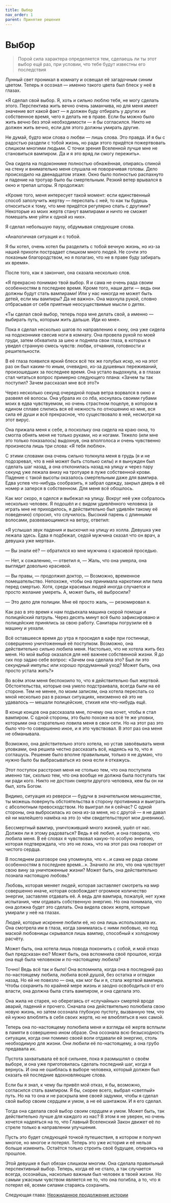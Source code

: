 ```yaml
---
title: Выбор
nav_order: 1
parent: Принятие решения
---
```


# Выбор

> Порой сила характера определяется тем, сделаешь ли ты этот выбор ещё
> раз, при условии, что тебе будут известны его последствия


Лунный свет проникал в комнату и освещал её загадочным синим цветом.
Теперь я осознал — именно такого цвета был блеск у неё в глазах.

«Я сделал свой выбор.  Я, хоть и сильно люблю тебя, не могу сделать
этого.  Перспектива жить вечно очень заманчива, но для меня имеет
значение вот какой факт — я должен буду отбирать у других их
собственное время, чего я делать не в праве.  Если бы можно было жить
вечно без этой необходимости — я бы согласился.  Никто не должен жить
вечно, если для этого должны умирать другие.

Не думай, будто мои слова о любви — лишь слова.  Это правда.  И я бы с
радостью раздели с тобой жизнь, но ради этого придётся пожертвовать
слишком многими людьми.  С точки зрения Вселенной лучше мне не
становиться вампиром.  Да и я это вряд ли смогу пережить».

Она сидела на подоконнике полностью обнажённая, опираясь спиной на
стену и внимательно меня слушала не поворачивая головы.  Дело
происходило на двенадцатом этаже.  Окно было полностью распахнуто и
падение на тротуар было бы смертельным.  Резкий ветер врывался в окно
и трепал шторы.  Я продолжал:

«Кроме того, меня интересует такой момент: если единственный способ
заполучить жертву — переспать с ней, то как ты будешь относиться к
тому, что мне придётся регулярно спать с другими?  Некоторые из моих
жертв станут вампирами и ничто не сможет помешать мне уйти к одной из
них».

Я сделал небольшую паузу, обдумывая следующие слова.

«Аналогичная ситуация и с тобой.

Я бы хотел, очень хотел бы разделить с тобой вечную жизнь, но из-за
нашей прихоти пострадает слишком много людей.  Не сочти это показным
благородством, но я полагаю, что не в праве буду забирать их время».

После того, как я закончил, она сказала несколько слов.

«Я прекрасно понимаю твой выбор.  Я и сама не очень рада своим
особенностям в последнее время.  Кроме того, наши дети — ведь они
должны будут стать вампирами!  Или у нас никогда не может быть детей,
если мы вампиры?  Да не важно».  Она махнула рукой, словно отбрасывая
от себя приятные неосуществимые мысли о детях.

«Ты сделал свой выбор, теперь пора мне делать свой, а именно —
выбирать путь, которым жить дальше.  Иди ко мне».

Пока я сделал несколько шагов по направлению к окну, она уже сидела на
подоконнике свесив ноги в комнату.  Она провела рукой по моей груди,
затем обхватила за шею и подняла свои глаза, в которых я увидел
странную смесь чувств: любви, отчаяния, готовности и решительности.

В её глаза появился яркий блеск всё тех же голубых искр, но на этот
раз он был каким-то иным, очевидно, из-за душевных переживаний,
произошедших за последнее время.  Она устало выдохнула, а в глазах
стал читаться вопрос примерно следующего плана: «Зачем ты так
поступил?  Зачем рассказал мне всё это?»

Через несколько секунд очередной порыв ветра ворвался в окно и развеял
её волосы.  Она убрала их со лба, коснулась своими губами моих в едва
чувствуемом, но очень страстном поцелуе, в котором в едином сплаве
слились вся её нежность по отношению ко мне, вся сила её души и всё
прекрасное, что существовало в ней, несмотря на этот вирус.

Она прижала меня к себе, а поскольку она сидела на краю окна, то
смогла обнять меня не только руками, но и ногами.  Тяжело (или мне это
только показалось) выдохнув, она вполголоса и очень чувственно
произнесла лишь три слова: «Я тебя люблю».

С этими словами она очень сильно толкнула меня в грудь (я и не
подозревал, что в ней может быть столько силы) и я вынужден был
сделать шаг назад, а она отклонилась назад на улицу и через пару
секунд уже лежала внизу на тротуаре в луже собственной крови.  Падение
с такой высоты оказалось смертельным даже для вампира.  Едва успев
что-нибудь сообразить, я забрал одежду, закрыл дверь в её номер и
заперся в собственном.  Для меня всё обошлось.

Как мог скоро, я оделся и выбежал на улицу.  Вокруг неё уже собралось
несколько человек.  Я подошёл и с видом удивлённого человека (а играть
мне не приходилось, я действительно был удивлён такому её поведению)
спросил, что случилось.  Высокий парень с длинными волосами,
развевающимися на ветру, ответил:

«Я услышал звук падения и выскочил на улицу из холла.  Девушка уже
лежала здесь.  Едва я подбежал, седой мужчина сказал что он врач, а
девушка уже мертва».

— Вы знали её? — обратился ко мне мужчина с красивой проседью.

— Нет, к сожалению, — ответил я, — Жаль, что она умерла, она выглядит
довольно красивой.

— Вы правы, — продолжил доктор, — Возможно, временное помешательство.
Непохоже, чтобы она принимала наркотики или пила перед смертью.  Хотя,
среди красивых людей иногда случается и просто желание умереть.  А,
может быть, её выбросили?

— Это дело для полиции.  Мне её просто жаль, — резюмировал я.

Как раз в это время к нам подъехала машина скорой помощи и полицейский
патруль.  Через десять минут всё было зафиксировано и полицейские
принялись за свою работу.  Санитары погрузили её в машину и уехали.

Всё оставшееся время до утра я просидел в кафе при гостинице,
совершенно уничтоженный её поступком.  Возможно, она действительно
сильно любила меня.  Настолько, что не хотела жить без меня.  Но мой
выбор оказался для неё важнее собственной жизни.  Я до сих пор задаю
себе вопрос: «Зачем она сделала это?  Был ли это секундный импульс или
хорошо продуманный уход?  Может быть, она просто устала жить?»

Во всём этом меня беспокоило то, что я действительно был жертвой.
Обстоятельства, которые она умело подстраивала, всегда были на её
стороне.  Тем не менее, по моим записям, она хотела переспать со мной
несколько раз в разных ситуациях, неизменно ей это не удавалось —
мешали полицейские, стихия или что-нибудь ещё.

В конце концов она рассказала мне, почему она хочет, чтобы я стал
вампиром.  С одной стороны, это было похоже на всё те же уловки,
которыми она старательно ловила меня в свои сети.  Но на этот раз это
было что-то совершенно иное, и я это чувствовал.  В этот раз она меня
не обманывала.

Возможно, она действительно этого хотела, но устав завоёвывать меня
уловками, она решила честно рассказать всё, надеясь на то, что я
соглашусь.  Решение было вполне правильным, только я не думаю, что
нужно было бы выбрасываться из окна если я откажусь.

Этот поступок расстроил меня не столько тем, что она поступила именно
так, сколько тем, что она вообще не должна была поступать так ни ради
кого.  Никто не достоин смерти другого человека, кем бы он ни был,
хоть Богом.

Видимо, ситуация из реверси — будучи в значительном меньшинстве, ты
можешь повернуть обстоятельства в сторону противника и выиграть с
абсолютным превосходством.  Но выиграл ли я сейчас?  С одной стороны,
она выбросилась из окна из-за меня, но с другой — я не давал ей ни
малейшего намёка на это (о чём свидетельствуют мои дневники).

Бессмертный вампир, уничтоживший много жизней, ушёл от нас.  Должен ли
я этому радоваться?  Ведь я её любил, и она говорила, что любила меня.
В её словах я чувствовал какую-то особую энергию, которая
подтверждала, что это не ложь, что на этот раз она говорит от чистого
сердца.

В последнем разговоре она упомянула, что «...и сама не рада своим
особенностям в последнее время...».  Значило ли это, что она чувствует
свою вину за уничтоженные жизни?  Может быть, она действительно
познала настоящую любовь?

Любовь, которая меняет людей, которая заставляет смотреть на мир
совершенно иначе, которая освобождает огромное количество энергии,
заставляя отдавать её.  А ведь для вампира, пожалуй, нет хуже
испытания, чем отдавать собственную энергию.  Но она понимала, что она
должна будет это сделать.  Она видела своих жертв, которые умирали у
неё на глазах.

Людей, которые искренне любили её, но она лишь использовала их.  Она
смотрела им в глаза, когда занималась с ними любовью, но под маской
любовницы скрывался лишь вампир, способный к холодному расчёту.

Может быть, она хотела лишь повода покончить с собой, и мой отказ был
предсказан ею?  Может быть, она вспомнила своё прошлое, когда она ещё
была человеком и по-настоящему любила?

Точно!  Ведь всё так и было!  Она вспомнила, когда она в последний раз
по-настоящему любила, любила всей душой, без остатка и оглядки назад.
Но ей не повезло — она, как мог бы и я, стала жертвой вампира.  Чтобы
сохранить по крайней мере жизнь и заодно освободиться от его власти,
она должна была стать вампиром, и она сделала это.

Она жила не старея, но оберегаясь от «случайных» смертей вроде аварий,
падений и прочего.  Сначала она действительно полюбила свою новую
жизнь, но затем осознала глубокую пустоту, вызванную тем, что ей нужно
влюблять в себя своих жертв, но не влюбляться в них самой.

Теперь она по-настоящему полюбила меня и взгляды её жертв всплыли в
памяти в совершенно ином образе.  Она осознала всю безысходность
ситуации, когда они помимо своей воли отдавали ей энергию, столь
необходимую для жизни.  Они любили её по-настоящему, а она грубо
предавала их.

Пустота захватывала её всё сильнее, пока я размышлял о своём выборе, и
она уже приготовилась сделать последний шаг, когда я вернусь.  И она
не ошиблась в выборе человека, который должен был сказать ей последние
вдохновляющие слова.

Если бы я знал, к чему бы привёл мой отказ, я бы, возможно, согласился
стать вампиром.  Я бы, скорее всего, выбрал «светлый» путь.  Но на то
она и не раскрыла мне своей задумки, чтобы я сделал свой выбор своим
сердцем и умом, а не её шантажом.  И я его сделал.

Тогда она сделала свой выбор своим сердцем и умом.  Может быть, так
действительно лучше для каждого из нас?  В этом я не уверен, но очень
хочется надеяться на то, что Главный Вселенский Закон движет её по
стреле только в направлении улучшения.

Пусть это будет следующей точкой путешествия, в котором я получил
многое, но многое и потерял.  Теперь это уже история и её нельзя
больше изменить.  Остаётся только строить своё будущее, опираясь на
прошлое.

Этой девушке я был обязан слишком многим.  Она сделала правильный
перспективный выбор.  Теперь, когда её не стало, а так случается
всегда, осознаёшь, насколько важным был человек в твоей жизни.  Но
самым ужасным чувством является не то, что она погибла, а то, что я
потерял её, всеми силами стараясь сохранить.

Следующая глава: <a href="{{ site.baseurl }}{% link 7-choice/2-continued.md %}">Неожиданное продолжение истории</a>
